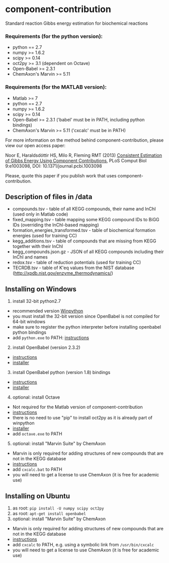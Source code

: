 component-contribution
======================

Standard reaction Gibbs energy estimation for biochemical reactions

### Requirements (for the python version):
* python == 2.7
* numpy >= 1.6.2
* scipy >= 0.14
* oct2py >= 3.1 (dependent on Octave)
* Open-Babel >= 2.3.1
* ChemAxon's Marvin >= 5.11

### Requirements (for the MATLAB version):
* Matlab >= 7
* python == 2.7
* numpy >= 1.6.2
* scipy >= 0.14
* Open-Babel >= 2.3.1 ('babel' must be in PATH, including python bindings)
* ChemAxon's Marvin >= 5.11 ('cxcalc' must be in PATH)

For more information on the method behind component-contribution, please view our open access paper:

Noor E, Haraldsdóttir HS, Milo R, Fleming RMT (2013)
[Consistent Estimation of Gibbs Energy Using Component Contributions](http://journals.plos.org/ploscompbiol/article?id=10.1371/journal.pcbi.1003098),
PLoS Comput Biol 9:e1003098, DOI: 10.1371/journal.pcbi.1003098

Please, quote this paper if you publish work that uses component-contribution.

## Description of files in /data
* compounds.tsv - table of all KEGG compounds, their name and InChI (used only in Matlab code)
* fixed_mapping.tsv - table mapping some KEGG compound IDs to BiGG IDs (overriding the InChI-based mapping)
* formation_energies_transformed.tsv - table of biochemical formation energies (used for training CC)
* kegg_additions.tsv - table of compounds that are missing from KEGG together with their InChI
* kegg_compounds.json.gz - JSON of all KEGG compounds including their InChI and names
* redox.tsv - table of reduction potentials (used for training CC)
* TECRDB.tsv - table of K'eq values from the NIST database (http://xpdb.nist.gov/enzyme_thermodynamics/)

## Installing on Windows
1. install 32-bit python2.7
  * recommended version [Winpython](http://winpython.github.io)
  * you must install the 32-bit version since OpenBabel is not compiled for 64-bit windows
  * make sure to register the python interpreter before installing openbabel python bindings
  * add `python.exe` to PATH: [instructions](http://docs.python.org/2/using/windows.html#excursus-setting-environment-variables)
2. install OpenBabel (version 2.3.2)
  * [instructions](http://openbabel.org/wiki/Category:Installation)
  * [installer](http://sourceforge.net/projects/openbabel/files/openbabel/2.3.2/OpenBabel2.3.2a_Windows_Installer.exe/download)
3. install OpenBabel python (version 1.8) bindings
  * [instructions](http://open-babel.readthedocs.org/en/latest/UseTheLibrary/PythonInstall.html#windows)
  * [installer](http://sourceforge.net/projects/openbabel/files/openbabel-python/1.8/openbabel-python-1.8.py27.exe/download)
4. optional: install Octave
  * Not required for the Matlab version of component-contribution
  * [instructions](http://blink1073.github.io/oct2py/source/installation.html)
  * there is no need to use "pip" to install oct2py as it is already part of winpython
  * [installer](http://sourceforge.net/projects/octave/files/Octave%20Windows%20binaries/)
  * add `octave.exe` to PATH
5. optional: install "Marvin Suite" by ChemAxon
  * Marvin is only required for adding structures of new compounds that are not in the KEGG database
  * [instructions](http://www.chemaxon.com/download/marvin-suite/)
  * add `cxcalc.bat` to PATH
  * you will need to get a license to use ChemAxon (it is free for academic use)

## Installing on Ubuntu
1. as root: `pip install -U numpy scipy oct2py`
2. as root: `apt-get install openbabel`
3. optional: install "Marvin Suite" by ChemAxon
  * Marvin is only required for adding structures of new compounds that are not in the KEGG database
  * [instructions](http://www.chemaxon.com/download/marvin-suite/)
  * add `cxcalc` to PATH, e.g. using a symbolic link from `/usr/bin/cxcalc`
  * you will need to get a license to use ChemAxon (it is free for academic use)
